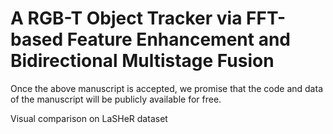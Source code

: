 # A RGB-T Object Tracker via FFT-based Feature Enhancement and Bidirectional Multistage Fusion 

Once the above manuscript is accepted, we promise that the code and data of the manuscript will be publicly available for free.

Visual comparison on LaSHeR dataset
